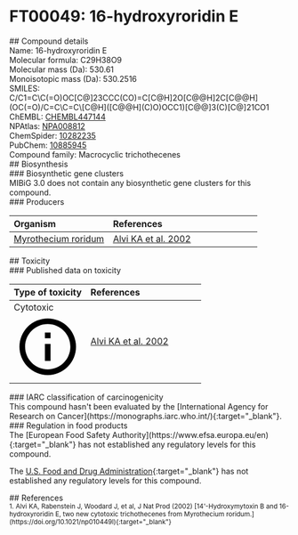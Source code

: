 
# FT00049: 16-hydroxyroridin E
<div class="molecule_image" style="float:left">
<img data-smiles= C/C1=C\C(=O)OC[C@]23CCC(CO)=C[C@H]2O[C@@H]2C[C@@H](OC(=O)/C=C\C=C\[C@H]([C@@H](C)O)OCC1)[C@@]3(C)[C@]21CO1 data-smiles-options="{ 'width': 350, 'height': 350 }" />
</div>
## Compound details
<div style="overflow:hidden">
Name: 16-hydroxyroridin E<br>
Molecular formula: C29H38O9<br>
Molecular mass (Da): 530.61<br>
Monoisotopic mass (Da): 530.2516<br>
<div class="break_all">
SMILES: C/C1=C\C(=O)OC[C@]23CCC(CO)=C[C@H]2O[C@@H]2C[C@@H](OC(=O)/C=C\C=C\[C@H]([C@@H](C)O)OCC1)[C@@]3(C)[C@]21CO1<br>
</div>
        ChEMBL: <a href=https://www.ebi.ac.uk/chembl/compound_report_card/CHEMBL447144 target="_blank">CHEMBL447144</a><br>
        NPAtlas: <a href=https://www.npatlas.org/explore/compounds/NPA008812 target="_blank">NPA008812</a><br>
        ChemSpider: <a href=https://www.chemspider.com/Chemical-Structure.10282235.html target="_blank">10282235</a><br>
        PubChem: <a href=https://pubchem.ncbi.nlm.nih.gov/compound/10885945 target="_blank">10885945</a><br>
    Compound family: Macrocyclic trichothecenes<br>
</div>

<div markdown="block" class="section">
## Biosynthesis
<div markdown="block" class="subsection">
### Biosynthetic gene clusters
<div markdown="block" class="indented_block">
MIBiG 3.0 does not contain any biosynthetic gene clusters for this compound.
</div>
</div>

<div markdown="block" class="subsection">
### Producers
<table>
<thead>
<tr>
<th style="text-align: left;" role="columnheader" width="40%" data-sort-default>Organism</th>
<th style="text-align: left;" role="columnheader" width="60%">References</th>
</tr>
</thead>
        <tr>
        <td style="text-align: left;"><a href="https://www.ncbi.nlm.nih.gov/Taxonomy/Browser/wwwtax.cgi?mode=Info&id=1859971" target="_blank">Myrothecium roridum</a></td>
        <td style="text-align: left;"><a href="#REF00462">Alvi KA et al. 2002</a></td>
        </tr>
</table>
</div>
</div>

<div markdown="block" class="section">
## Toxicity
<div markdown="block" class="subsection">
### Published data on toxicity
<table>
<thead>
<tr>
<th style="text-align: left;" role="columnheader" width="40%" data-sort-default>Type of toxicity</th>
<th style="text-align: left;" role="columnheader" width="60%">References</th>
</tr>
</thead>
<tbody>
<tr>
<td style="text-align: left;">Cytotoxic <span class="twemoji" title="Toxic to cells"><svg xmlns="http://www.w3.org/2000/svg" viewBox="0 0 24 24"><path d="M11 9h2V7h-2m1 13c-4.41 0-8-3.59-8-8s3.59-8 8-8 8 3.59 8 8-3.59 8-8 8m0-18A10 10 0 0 0 2 12a10 10 0 0 0 10 10 10 10 0 0 0 10-10A10 10 0 0 0 12 2m-1 15h2v-6h-2v6Z"></path></svg></span></td>
<td style="text-align: left;"><a href="#REF00462">Alvi KA et al. 2002</a></td>
</tr>
</tbody>
</table>
</div>

<div markdown="block" class="subsection">
### IARC classification of carcinogenicity
<div markdown="block" class="indented_block">
This compound hasn't been evaluated by the [International Agency for Research on Cancer](https://monographs.iarc.who.int/){:target="_blank"}.<br>
</div>
</div>

<div markdown="block" class="subsection">
### Regulation in food products
<div markdown="block" class="indented_block">
The [European Food Safety Authority](https://www.efsa.europa.eu/en){:target="_blank"} has not established any regulatory levels for this compound. <br>

The [U.S. Food and Drug Administration](https://www.fda.gov/){:target="_blank"} has not established any regulatory levels for this compound. <br>

</div>
</div>

</div>

<div markdown="block" class="section">
## References
<div markdown="block" style="font-size: smaller;">
<span id=REF00462>
1. Alvi KA, Rabenstein J, Woodard J, et al, J Nat Prod (2002) [14&#39;-Hydroxymytoxin B and 16-hydroxyroridin E, two new cytotoxic trichothecenes from Myrothecium roridum.](https://doi.org/10.1021/np010449l){:target="_blank"}<br>
</span>

</div>
</div>

<script type="text/javascript" src="https://unpkg.com/smiles-drawer@2.0.1/dist/smiles-drawer.min.js"></script>
<script>
    SmiDrawer.apply();
</script>